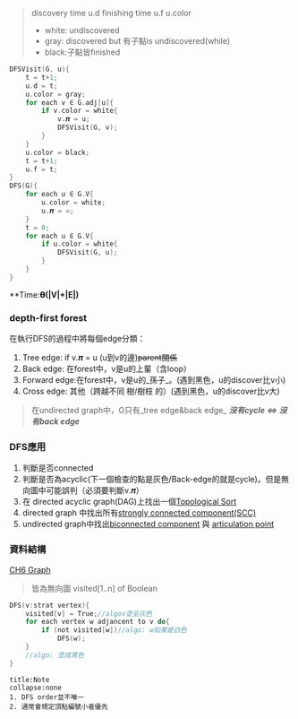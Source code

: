 

> discovery time u.d
> finishing time u.f
> u.color
>
> - white: undiscovered
> - gray: discovered but 有子點is undiscovered(while)
> - black:子點皆finished

```C
DFSVisit(G, u){
	t = t+1;
	u.d = t;
	u.color = gray;
	for each v ∈ G.adj[u]{
		if v.color = white{
			v.𝝅 = u;
			DFSVisit(G, v);
		}
	}
	u.color = black;
	t = t+1;
	u.f = t;
}
DFS(G){
	for each u ∈ G.V{
		u.color = white;
		u.𝝅 = ♾;
	}
	t = 0;
	for each u ∈ G.V{
		if u.color = white{
			DFSVisit(G, u);
		}
	}
}
```

**Time:**𝝷(|V|+|E|)**

### depth-first forest

在執行DFS的過程中將每個edge分類：

1. Tree edge: if v.𝝅 = u (u到v的邊)~~parent關係~~
2. Back edge: 在forest中，v是u的上輩（含loop）
3. Forward edge:在forest中，v是u的_孫子_。(遇到黑色，u的discover比v小)
4. Cross edge: 其他（跨越不同 樹/樹枝 的）(遇到黑色，u的discover比v大)

> 在undirected graph中，G只有_tree edge&back edge_
> _**沒有cycle <=> 沒有back edge**_

### DFS應用

1. 判斷是否connected
2. 判斷是否為acyclic(下一個檢查的點是灰色/Back-edge的就是cycle)。但是無向圖中可能誤判（必須要判斷v.𝝅）
4. 在 directed acyclic graph(DAG)上找出一個[Topological Sort](Topological%20Sort.md)
5. directed graph 中找出所有[strongly connected component(SCC)](strongly%20connected%20component.md)
6. undirected graph中找出[biconnected component](../../資料結構/CH6%20Graph/Biconnected%20component.md) 與 [articulation point](../../資料結構/CH6%20Graph/Articulation%20point.md)

### 資料結構
[CH6 Graph](../../資料結構/CH6%20Graph/CH6%20Graph.md)
> 皆為無向圖
> visited[1..n] of Boolean

```C
DFS(v:strat vertex){
	visited[v] = True;//algov塗呈灰色
	for each vertex w adjancent to v do{
		if (not visited[w])//algo: w如果是白色
			DFS(w);
	}
	//algo: 塗成黑色
}
```

```ad-quote
title:Note
collapse:none
1. DFS order並不唯一
2. 通常會規定頂點編號小者優先
```